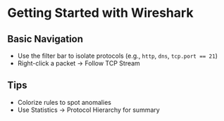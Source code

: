 # Getting Started with Wireshark

## Basic Navigation
- Use the filter bar to isolate protocols (e.g., `http`, `dns`, `tcp.port == 21`)
- Right-click a packet → Follow TCP Stream

## Tips
- Colorize rules to spot anomalies
- Use Statistics → Protocol Hierarchy for summary
